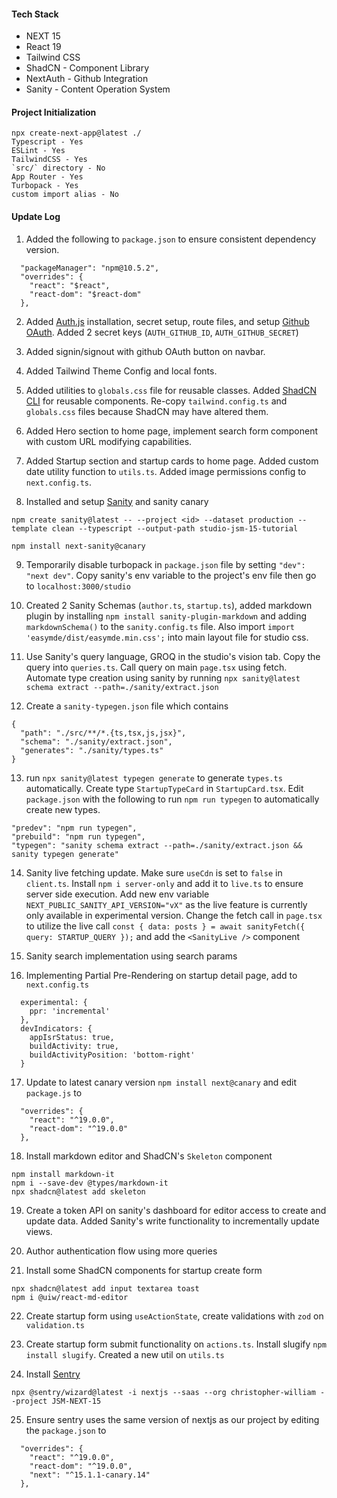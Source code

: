 #### Tech Stack

- NEXT 15
- React 19
- Tailwind CSS
- ShadCN - Component Library
- NextAuth - Github Integration
- Sanity - Content Operation System

#### Project Initialization

```
npx create-next-app@latest ./
Typescript - Yes
ESLint - Yes
TailwindCSS - Yes
`src/` directory - No
App Router - Yes
Turbopack - Yes
custom import alias - No
```

#### Update Log

1. Added the following to `package.json` to ensure consistent dependency version.

```
  "packageManager": "npm@10.5.2",
  "overrides": {
    "react": "$react",
    "react-dom": "$react-dom"
  },
```

2. Added [Auth.js](https://authjs.dev/getting-started/installation) installation, secret setup, route files, and setup [Github OAuth](https://authjs.dev/getting-started/providers/github). Added 2 secret keys (`AUTH_GITHUB_ID`, `AUTH_GITHUB_SECRET`)

3. Added signin/signout with github OAuth button on navbar.

4. Added Tailwind Theme Config and local fonts.

5. Added utilities to `globals.css` file for reusable classes. Added [ShadCN CLI](https://ui.shadcn.com/docs/cli) for reusable components. Re-copy `tailwind.config.ts` and `globals.css` files because ShadCN may have altered them.

6. Added Hero section to home page, implement search form component with custom URL modifying capabilities.

7. Added Startup section and startup cards to home page. Added custom date utility function to `utils.ts`. Added image permissions config to `next.config.ts`.

8. Installed and setup [Sanity](https://www.sanity.io) and sanity canary

```
npm create sanity@latest -- --project <id> --dataset production --template clean --typescript --output-path studio-jsm-15-tutorial

npm install next-sanity@canary
```

9. Temporarily disable turbopack in `package.json` file by setting `"dev": "next dev"`. Copy sanity's env variable to the project's env file then go to `localhost:3000/studio`

10. Created 2 Sanity Schemas (`author.ts`, `startup.ts`), added markdown plugin by installing `npm install sanity-plugin-markdown` and adding `markdownSchema()` to the `sanity.config.ts` file. Also import `import 'easymde/dist/easymde.min.css';` into main layout file for studio css.

11. Use Sanity's query language, GROQ in the studio's vision tab. Copy the query into `queries.ts`. Call query on main `page.tsx` using fetch. Automate type creation using sanity by running `npx sanity@latest schema extract --path=./sanity/extract.json`

12. Create a `sanity-typegen.json` file which contains

```
{
  "path": "./src/**/*.{ts,tsx,js,jsx}",
  "schema": "./sanity/extract.json",
  "generates": "./sanity/types.ts"
}
```

13. run `npx sanity@latest typegen generate` to generate `types.ts` automatically. Create type `StartupTypeCard` in `StartupCard.tsx`. Edit `package.json` with the following to run `npm run typegen` to automatically create new types.

```
"predev": "npm run typegen",
"prebuild": "npm run typegen",
"typegen": "sanity schema extract --path=./sanity/extract.json && sanity typegen generate"
```

14. Sanity live fetching update. Make sure `useCdn` is set to `false` in `client.ts`. Install `npm i server-only` and add it to `live.ts` to ensure server side execution. Add new env variable `NEXT_PUBLIC_SANITY_API_VERSION="vX"` as the live feature is currently only available in experimental version. Change the fetch call in `page.tsx` to utilize the live call `const { data: posts } = await sanityFetch({ query: STARTUP_QUERY });` and add the `<SanityLive />` component

15. Sanity search implementation using search params

16. Implementing Partial Pre-Rendering on startup detail page, add to `next.config.ts`

```
  experimental: {
    ppr: 'incremental'
  },
  devIndicators: {
    appIsrStatus: true,
    buildActivity: true,
    buildActivityPosition: 'bottom-right'
  }
```

17. Update to latest canary version `npm install next@canary` and edit `package.js` to

```
  "overrides": {
    "react": "^19.0.0",
    "react-dom": "^19.0.0"
  },
```

18. Install markdown editor and ShadCN's `Skeleton` component

```
npm install markdown-it
npm i --save-dev @types/markdown-it
npx shadcn@latest add skeleton
```

19. Create a token API on sanity's dashboard for editor access to create and update data. Added Sanity's write functionality to incrementally update views.

20. Author authentication flow using more queries

21. Install some ShadCN components for startup create form

```
npx shadcn@latest add input textarea toast
npm i @uiw/react-md-editor
```

22. Create startup form using `useActionState`, create validations with `zod` on `validation.ts`

23. Create startup form submit functionality on `actions.ts`. Install slugify `npm install slugify`. Created a new util on `utils.ts`

24. Install [Sentry](https://christopher-william.sentry.io/onboarding/welcome/)

```
npx @sentry/wizard@latest -i nextjs --saas --org christopher-william --project JSM-NEXT-15
```

25. Ensure sentry uses the same version of nextjs as our project by editing the `package.json` to

```
  "overrides": {
    "react": "^19.0.0",
    "react-dom": "^19.0.0",
    "next": "^15.1.1-canary.14"
  },
```
